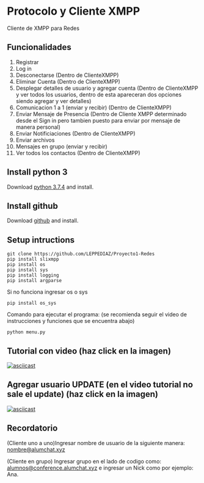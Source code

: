 # Protocolo y Cliente XMPP
Cliente de XMPP para Redes

## Funcionalidades
1. Registrar
2. Log in 
3. Desconectarse (Dentro de ClienteXMPP)
4. Eliminar Cuenta (Dentro de ClienteXMPP)
5. Desplegar detalles de usuario y agregar cuenta (Dentro de ClienteXMPP y ver todos los usuarios, dentro de esta apareceran dos opciones siendo agregar y ver detalles)
6. Comunicacion 1 a 1 (enviar y recibir) (Dentro de ClienteXMPP)
8. Enviar Mensaje de Presencia (Dentro de Cliente XMPP determinado desde el Sign in pero tambien puesto para enviar por mensaje de manera personal)
9. Enviar Notificiaciones (Dentro de ClienteXMPP)
7. Enviar archivos 
10. Mensajes en grupo (enviar y recibir)
11. Ver todos los contactos (Dentro de ClienteXMPP)


## Install python 3


Download [python 3.7.4](https://www.python.org/downloads/) and install.


## Install github


Download [github](https://desktop.github.com/) and install.


## Setup intructions

```
git clone https://github.com/LEPPEDIAZ/Proyecto1-Redes
pip install slixmpp
pip install os
pip install sys
pip install logging
pip install argparse

```
Si no funciona ingresar os o sys
```
pip install os_sys
```
Comando para ejecutar el programa: (se recomienda seguir el video de instrucciones y funciones que se encuentra abajo)
```
python menu.py

```

## Tutorial con video (haz click en la imagen)
[![asciicast](https://upload.wikimedia.org/wikipedia/commons/e/ec/Logo_oficial_de_YouTube.jpg)](https://www.youtube.com/watch?v=1ZFcxqNopEw)
## Agregar usuario UPDATE (en el video tutorial no sale el update) (haz click en la imagen)
[![asciicast](https://upload.wikimedia.org/wikipedia/commons/e/ec/Logo_oficial_de_YouTube.jpg)](https://www.youtube.com/watch?v=MEAKFh0AQJ8)

## Recordatorio
(Cliente uno a uno)Ingresar nombre de usuario de la siguiente manera: nombre@alumchat.xyz

(Cliente en grupo) Ingresar grupo en el lado de codigo como: alumnos@conference.alumchat.xyz e ingresar un Nick como por ejemplo: Ana. 




